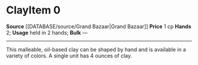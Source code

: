 ﻿---
hands: '2'
id: '1331'
item_category: Adventuring Gear
level: '0'
name: Clay
price: 1 cp
rarity: Common
source: '[[DATABASE/source/Grand Bazaar|Grand Bazaar]]'
subcategory: adventuringgear
type: Item
usage: held in 2 hands

---
# Clay<span class="item-type">Item 0</span>

**Source** [[DATABASE/source/Grand Bazaar|Grand Bazaar]]
**Price** 1 cp
**Hands** 2; **Usage** held in 2 hands; **Bulk** —

---
This malleable, oil-based clay can be shaped by hand and is available in a variety of colors. A single unit has 4 ounces of clay.